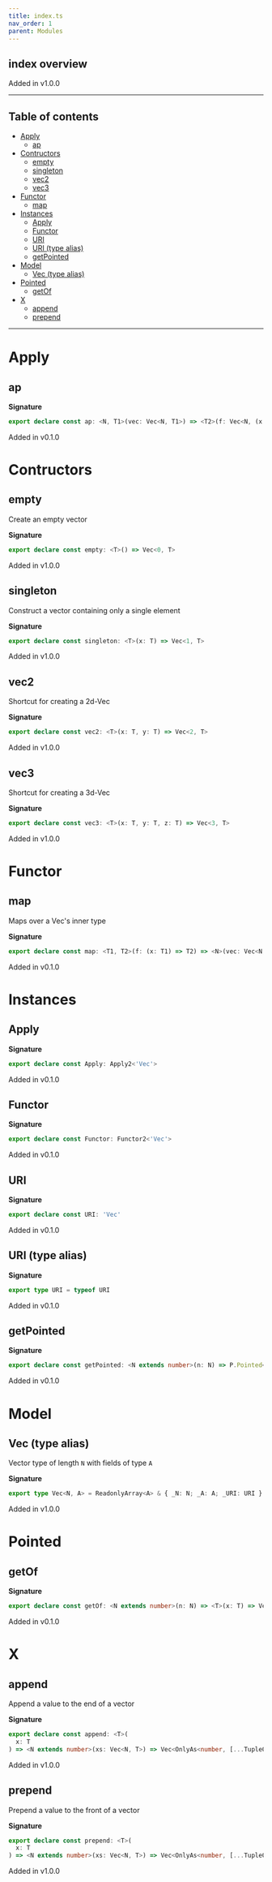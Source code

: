 ```yaml
---
title: index.ts
nav_order: 1
parent: Modules
---
```


## index overview

Added in v1.0.0

---

<h2 class="text-delta">Table of contents</h2>

- [Apply](#apply)
  - [ap](#ap)
- [Contructors](#contructors)
  - [empty](#empty)
  - [singleton](#singleton)
  - [vec2](#vec2)
  - [vec3](#vec3)
- [Functor](#functor)
  - [map](#map)
- [Instances](#instances)
  - [Apply](#apply-1)
  - [Functor](#functor-1)
  - [URI](#uri)
  - [URI (type alias)](#uri-type-alias)
  - [getPointed](#getpointed)
- [Model](#model)
  - [Vec (type alias)](#vec-type-alias)
- [Pointed](#pointed)
  - [getOf](#getof)
- [X](#x)
  - [append](#append)
  - [prepend](#prepend)

---

# Apply

## ap

**Signature**

```ts
export declare const ap: <N, T1>(vec: Vec<N, T1>) => <T2>(f: Vec<N, (x: T1) => T2>) => Vec<N, T2>
```

Added in v0.1.0

# Contructors

## empty

Create an empty vector

**Signature**

```ts
export declare const empty: <T>() => Vec<0, T>
```

Added in v1.0.0

## singleton

Construct a vector containing only a single element

**Signature**

```ts
export declare const singleton: <T>(x: T) => Vec<1, T>
```

Added in v1.0.0

## vec2

Shortcut for creating a 2d-Vec

**Signature**

```ts
export declare const vec2: <T>(x: T, y: T) => Vec<2, T>
```

Added in v1.0.0

## vec3

Shortcut for creating a 3d-Vec

**Signature**

```ts
export declare const vec3: <T>(x: T, y: T, z: T) => Vec<3, T>
```

Added in v1.0.0

# Functor

## map

Maps over a Vec's inner type

**Signature**

```ts
export declare const map: <T1, T2>(f: (x: T1) => T2) => <N>(vec: Vec<N, T1>) => Vec<N, T2>
```

Added in v0.1.0

# Instances

## Apply

**Signature**

```ts
export declare const Apply: Apply2<'Vec'>
```

Added in v0.1.0

## Functor

**Signature**

```ts
export declare const Functor: Functor2<'Vec'>
```

Added in v0.1.0

## URI

**Signature**

```ts
export declare const URI: 'Vec'
```

Added in v0.1.0

## URI (type alias)

**Signature**

```ts
export type URI = typeof URI
```

Added in v0.1.0

## getPointed

**Signature**

```ts
export declare const getPointed: <N extends number>(n: N) => P.Pointed<URI>
```

Added in v0.1.0

# Model

## Vec (type alias)

Vector type of length `N` with fields of type `A`

**Signature**

```ts
export type Vec<N, A> = ReadonlyArray<A> & { _N: N; _A: A; _URI: URI }
```

Added in v1.0.0

# Pointed

## getOf

**Signature**

```ts
export declare const getOf: <N extends number>(n: N) => <T>(x: T) => Vec<N, T>
```

Added in v0.1.0

# X

## append

Append a value to the end of a vector

**Signature**

```ts
export declare const append: <T>(
  x: T
) => <N extends number>(xs: Vec<N, T>) => Vec<OnlyAs<number, [...TupleOf<N, any, []>, any]['length']>, T>
```

Added in v1.0.0

## prepend

Prepend a value to the front of a vector

**Signature**

```ts
export declare const prepend: <T>(
  x: T
) => <N extends number>(xs: Vec<N, T>) => Vec<OnlyAs<number, [...TupleOf<N, any, []>, any]['length']>, T>
```

Added in v1.0.0
